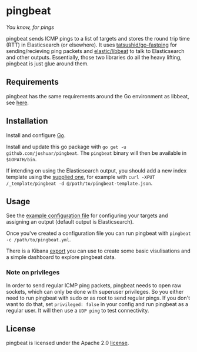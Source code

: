 pingbeat
========

*You know, for pings*

pingbeat sends ICMP pings to a list of targets and stores the round
trip time (RTT) in Elasticsearch (or elsewhere).  It uses
[tatsushid/go-fastping](https://github.com/tatsushid/go-fastping) for
sending/recieving ping packets and
[elastic/libbeat](https://github.com/elastic/libbeat) to talk to
Elasticsearch and other outputs.  Essentially, those two libraries do
all the heavy lifting, pingbeat is just glue around them.

## Requirements

pingbeat has the same requirements around the Go environment as
libbeat, see
[here](https://github.com/elastic/beats/blob/master/CONTRIBUTING.md#dependencies).

## Installation

Install and configure [Go](https://golang.org/doc/install).

Install and update this go package with `go get -u
github.com/joshuar/pingbeat`.  The `pingbeat` binary will then be
available in `$GOPATH/bin`.

If intending on using the Elasticsearch output, you should add a
new index template using the
[supplied one](etc/pingbeat-template.json), for example with `curl
-XPUT  /_template/pingbeat -d @/path/to/pingbeat-template.json`.

## Usage

See the [example configuration file](etc/pingbeat-example.yml) for configuring
your targets and assigning an output (default output is
Elasticsearch).

Once you've created a configuration file you can run
pingbeat with `pingbeat -c /path/to/pingbeat.yml`.

There is a Kibana [export](etc/pingbeat-dashboard.json) you can use to
create some basic visulisations and a simple dashboard to explore
pingbeat data.

### Note on privileges

In order to send regular ICMP ping packets, pingbeat needs to open raw
sockets, which can only be done with superuser privileges.  So you
either need to run pingbeat with sudo or as root to send regular
pings. If you don't want to do that, set `privileged: false` in your
config and run pingbeat as a regular user.  It will then use a `UDP
ping` to test connectivity.

## License

pingbeat is licensed under the Apache 2.0 [license](LICENSE).

